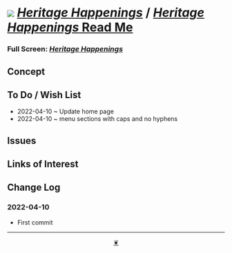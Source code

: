 # [![](https://pushme-pullyou.github.io/tootoo-2022/lib/icons/mark-github.svg )](https://github.com/heritage-happenings/heritage-happenings.github.io "Source code on GitHub" ) [_Heritage Happenings_]( https://heritage-happenings.github.io/ "Home page" ) / [_Heritage Happenings_ Read Me]( https://github.com/heritage-happenings/heritage-happenings.github.io#readme )


<!--@@@
<div class=iframe-resize ><iframe src=https://heritage-happenings.github.io/ lib-templates/ height=100% width=100% ></iframe></div>
"_Heritage Happenings_" in a resizable window. One finger to rotate. Two to zoom._
@@@-->

### Full Screen: [_Heritage Happenings_]( https://heritage-happenings.github.io/ )


## Concept


## To Do / Wish List

* 2022-04-10 ~ Update home page
* 2022-04-10 ~ menu sections with caps and no hyphens

## Issues


## Links of Interest


## Change Log


### 2022-04-10

* First commit


***

<center title="Hello! Click me to go up to the top" ><a class=aDingbat href=javascript:window.scrollTo(0,0);> ❦ </a></center>
